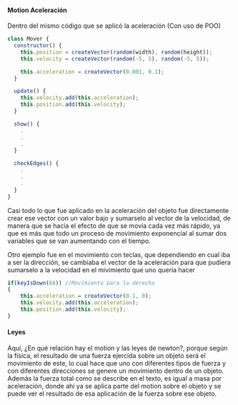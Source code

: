 #### Motion Aceleración
Dentro del mismo código que se aplicó la aceleración (Con uso de POO)

```js
class Mover {
  constructor() {
    this.position = createVector(random(width), random(height));
    this.velocity = createVector(random(-5, 5), random(-5, 5));

    this.acceleration = createVector(0.001, 0.1);
  }

  update() {
    this.velocity.add(this.acceleration);
    this.position.add(this.velocity);
  }

  show() {
    .
    .
    .  
  }

  checkEdges() {
    .
    .
    .
  }
}
```

Casi todo lo que fue aplicado en la aceleración del objeto fue directamente crear ese vector con un valor bajo y sumarselo al vector de la velocidad, de manera que se hacía el efecto de que se movía cada vez más rápido, ya que es más que todo un proceso de movimiento exponencial al sumar dos variables que se van aumentando con el tiempo.

Otro ejemplo fue en el movimiento con teclas, que dependiendo en cual iba a ser la dirección, se cambiaba el vector de la aceleración para que pudiera sumarselo a la velocidad en el mivimiento que uno quería hacer
```js
if(keyIsDown(68)) //Movimiento para la derecha
{
    this.acceleration = createVector(0.1, 0);
    this.velocity.add(this.acceleration);
    this.position.add(this.velocity);
}
```
#### Leyes
Aquí, ¿En qué relación hay el motion y las leyes de newton?, porque según la física, el resultado de una fuerza ejercida sobre un objeto será el movimiento de este, lo cual hace que uno con diferentes tipos de fuerza y con diferentes direcciones se genere un movimiento dentro de un objeto. Además la fuerza total como se describe en el texto, es igual a masa por aceleración, donde ahí ya se aplica parte del motion sobre el objeto y se puede ver el resultado de esa aplicación de la fuerza sobre ese objeto.
